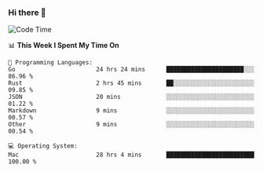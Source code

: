 ### Hi there 👋

<!--
**CrazyCollin/crazycollin** is a ✨ _special_ ✨ repository because its `README.md` (this file) appears on your GitHub profile.

Here are some ideas to get you started:

- 🔭 I’m currently working on ...
- 🌱 I’m currently learning ...
- 👯 I’m looking to collaborate on ...
- 🤔 I’m looking for help with ...
- 💬 Ask me about ...
- 📫 How to reach me: ...
- 😄 Pronouns: ...
- ⚡ Fun fact: ...
-->

<!--START_SECTION:waka-->
![Code Time](http://img.shields.io/badge/Code%20Time-3%2C550%20hrs%2050%20mins-blue)

📊 **This Week I Spent My Time On** 

```text
💬 Programming Languages: 
Go                       24 hrs 24 mins      ██████████████████████░░░   86.96 % 
Rust                     2 hrs 45 mins       ██░░░░░░░░░░░░░░░░░░░░░░░   09.85 % 
JSON                     20 mins             ░░░░░░░░░░░░░░░░░░░░░░░░░   01.22 % 
Markdown                 9 mins              ░░░░░░░░░░░░░░░░░░░░░░░░░   00.57 % 
Other                    9 mins              ░░░░░░░░░░░░░░░░░░░░░░░░░   00.54 % 

💻 Operating System: 
Mac                      28 hrs 4 mins       █████████████████████████   100.00 % 
```


<!--END_SECTION:waka-->

